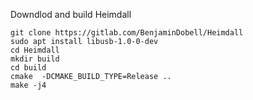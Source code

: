 Downdlod and build Heimdall
```
git clone https://gitlab.com/BenjaminDobell/Heimdall
sudo apt install libusb-1.0-0-dev
cd Heimdall
mkdir build
cd build
cmake  -DCMAKE_BUILD_TYPE=Release ..
make -j4
```
